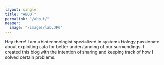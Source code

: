 ```yaml
---
layout: single
title: "ABOUT"
permalink: "/about/"
header:
  image: "/images/lab.JPG"
---
```


Hey there! I am a biotechnologist specialized in systems biology passionate about exploiting data for better understanding of our surroundings. I created this blog with the intention of sharing and keeping track of how I solved certain problems.